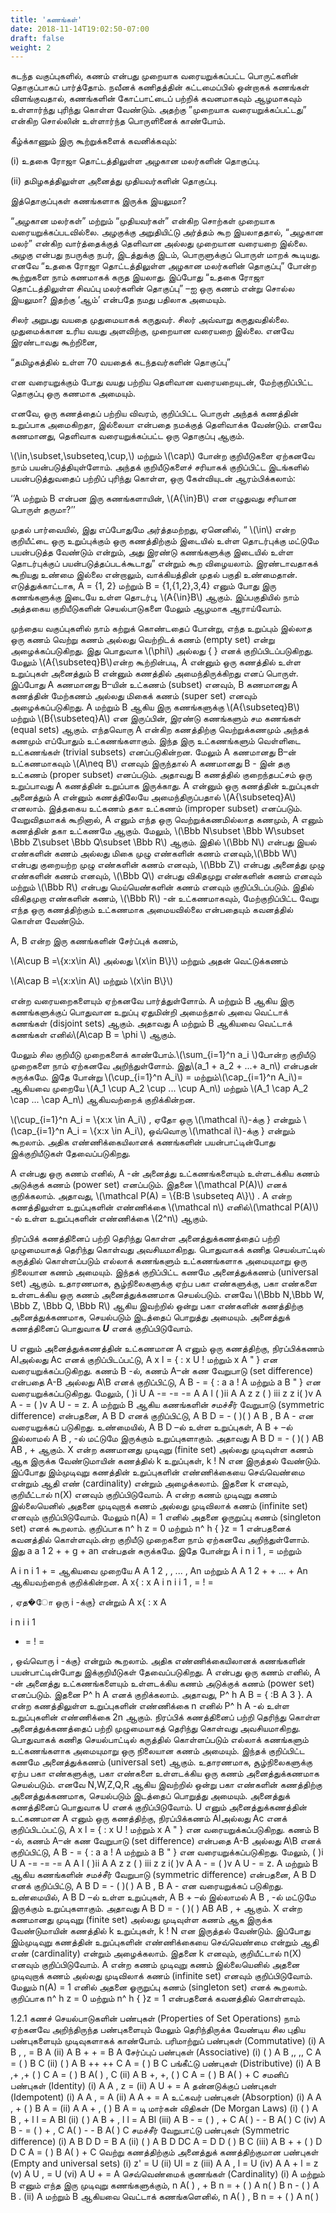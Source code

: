 ```yaml
---
title: 'கணங்கள்'
date: 2018-11-14T19:02:50-07:00
draft: false
weight: 2
---
```





கடந்த வகுப்புகளில், கணம் என்பது முறையாக வரையறுக்கப்பட்ட பொருட்களின் தொகுப்பாகப்
பார்த்தோம். நவீனக் கணிதத்தின் கட்டமைப்பில் ஒன்றாகக் கணங்கள் விளங்குவதால், கணங்களின்
கோட்பாட்டைப் பற்றிக் கவனமாகவும் ஆழமாகவும் உள்ளார்ந்து புரிந்து கொள்ள வேண்டும். அதற்கு
”முறையாக வரையறுக்கப்பட்டது” என்கிற சொல்லின் உள்ளார்ந்த பொருளினைக் காண்போம்.


கீழ்க்காணும் இரு கூற்றுக்களைக் கவனிக்கவும்:

(i) உதகை ரோஜா தொட்டத்திலுள்ள அழகான மலர்களின் தொகுப்பு.

(ii) தமிழகத்திலுள்ள அனைத்து முதியவர்களின் தொகுப்பு.

இத்தொகுப்புகள் கணங்களாக இருக்க இயலுமா?

“அழகான மலர்கள்” மற்றும் “முதியவர்கள்” என்கிற சொற்கள் முறையாக
வரையறுக்கப்படவில்லை. அழகுக்கு அறுதியிட்டு அர்த்தம் கூற இயலாததால், “அழகான மலர்” என்கிற
வார்த்தைக்குத் தெளிவான அல்லது முறையான வரையறை இல்லை. அழகு என்பது நபருக்கு நபர்,
இடத்துக்கு இடம், பொருளுக்குப் பொருள் மாறக் கூடியது. எனவே “உதகை ரோஜா தொட்டத்திலுள்ள
அழகான மலர்களின் தொகுப்பு” போன்ற கூற்றுகளை நாம் கணமாகக் கருத இயலாது. இப்போது
“உதகை ரோஜா தொட்டத்திலுள்ள சிவப்பு மலர்களின் தொகுப்பு” –ஐ ஒரு கணம் என்று சொல்ல
இயலுமா? இதற்கு ‘ஆம்’ என்பதே நமது பதிலாக அமையும்.

சிலர் அறுபது வயதை முதுமையாகக் கருதுவர். சிலர் அவ்வாறு கருதுவதில்லை. முதுமைக்கான
உரிய வயது அளவிற்கு, முறையான வரையறை இல்லை. எனவே இரண்டாவது கூற்றினை,

“தமிழகத்தில் உள்ள 70 வயதைக் கடந்தவர்களின் தொகுப்பு”

என வரையறுக்கும் போது வயது பற்றிய தெளிவான வரையறையுடன், மேற்குறிப்பிட்ட
தொகுப்பு ஒரு கணமாக அமையும்.


எனவே, ஒரு கணத்தைப் பற்றிய விவரம், குறிப்பிட்ட பொருள் அந்தக் கணத்தின் உறுப்பாக
அமைகிறதா, இல்லையா என்பதை நமக்குத் தெளிவாக்க வேண்டும். எனவே கணமானது, தெளிவாக
வரையறுக்கப்பட்ட ஒரு தொகுப்பு ஆகும்.

 \\(\in,\subset,\subseteq,\cup,\\) மற்றும் \\(\cap\\) போன்ற  குறியீடுகளை ஏற்கனவே நாம் பயன்படுத்தியுள்ளோம். அந்தக்
குறியீடுகளைச் சரியாகக் குறிப்பிட்ட இடங்களில் பயன்படுத்துவதைப் பற்றிப் புரிந்து கொள்ள, ஒரு
கேள்வியுடன் ஆரம்பிக்கலாம்:

‘’A மற்றும் B என்பன இரு கணங்களாயின், \\(A{\in}B\\)  என எழுதுவது சரியான பொருள் தருமா?’’

முதல் பார்வையில், இது எப்போதுமே அர்த்தமற்றது, ஏனெனில், “ \\(\in\\) என்ற குறியீட்டை ஒரு
உறுப்புக்கும் ஒரு கணத்திற்கும் இடையில் உள்ள தொடர்புக்கு மட்டுமே பயன்படுத்த வேண்டும்
என்றும், அது இரண்டு கணங்களுக்கு இடையில் உள்ள தொடர்புக்குப் பயன்படுத்தப்படக்கூடாது”
என்றும் கூற விழையலாம். இரண்டாவதாகக் கூறியது உண்மை இல்லை என்றாலும், வாக்கியத்தின்
முதல் பகுதி உண்மைதான். எடுத்துக்காட்டாக, A = {1, 2} மற்றும் B = {1,{1,2},3,4} எனும் போது
இரு கணங்களுக்கு இடையே உள்ள தொடர்பு, \\(A{\in}B\\) ஆகும். இப்பகுதியில் நாம் அத்தகைய
குறியீடுகளின் செயல்பாடுகளை மேலும் ஆழமாக ஆராய்வோம்.


முந்தைய வகுப்புகளில் நாம் கற்றுக் கொண்டதைப் போன்று, எந்த உறுப்பும் இல்லாத ஒரு
கணம் வெற்று கணம் அல்லது வெற்றிடக் கணம் (empty set) என்று அழைக்கப்படுகிறது. இது
பொதுவாக \\(\phi\\) அல்லது { } எனக் குறிப்பிடப்படுகிறது. மேலும் \\(A{\subseteq}B\\)என்ற கூற்றின்படி, A என்னும்
ஒரு கணத்தில் உள்ள உறுப்புகள் அனைத்தும் B என்னும் கணத்தில் அமைந்திருக்கிறது எனப்
பொருள். இப்போது A கணமானது B–யின் உட்கணம் (subset) எனவும், B கணமானது A கணத்தின்
மேற்கணம் அல்லது மிகைக் கணம் (super set) எனவும் அழைக்கப்படுகிறது. A மற்றும் B ஆகிய இரு
கணங்களுக்கு \\(A{\subseteq}B\\) மற்றும் \\(B{\subseteq}A\\) என இருப்பின், இரண்டு கணங்களும் சம கணங்கள்
(equal sets) ஆகும். எந்தவொரு A என்கிற கணத்திற்கு வெற்றுக்கணமும் அந்தக் கணமும் எப்போதும்
உட்கணங்களாகும். இந்த இரு உட்கணங்களும் வெள்ளிடை உட்கணங்கள் (trivial subsets)
எனப்படுகின்றன. மேலும் A கணமானது B–ன் உட்கணமாகவும் \\(A\neq B\\)  எனவும் இருந்தால் A
கணமானது B - இன் தகு உட்கணம் (proper subset) எனப்படும். அதாவது B கணத்தில் குறைந்தபட்சம்
ஒரு உறுப்பாவது A கணத்தின் உறுப்பாக இருக்காது. A என்னும் ஒரு கணத்தின் உறுப்புகள்
அனைத்தும் A என்னும் கணத்திலேயே அமைந்திருப்பதால் \\(A{\subseteq}A\\) எனலாம். இத்தகைய உட்கணம்
தகா உட்கணம் (improper subset) எனப்படும். வேறுவிதமாகக் கூறினால், A எனும் எந்த ஒரு
வெற்றுக்கணமில்லாத கணமும், A எனும் கணத்தின் தகா உட்கணமே ஆகும். மேலும்,
\\(\Bbb N\subset \Bbb W\subset \Bbb Z\subset \Bbb Q\subset \Bbb R\\) ஆகும். இதில் \\(\Bbb N\\) என்பது  இயல் எண்களின் கணம் அல்லது மிகை முழு
எண்களின் கணம் எனவும்,\\(\Bbb W\\) என்பது குறையற்ற முழு எண்களின் கணம் எனவும், \\(\Bbb Z\\) என்பது
அனைத்து முழு எண்களின் கணம் எனவும், \\(\Bbb Q\\) என்பது விகிதமுறு எண்களின் கணம் எனவும்
மற்றும் \\(\Bbb R\\) என்பது மெய்யெண்களின் கணம் எனவும் குறிப்பிடப்படும். இதில் விகிதமுறா எண்களின்
கணம், \\(\Bbb R\\) -ன் உட்கணமாகவும், மேற்குறிப்பிட்ட வேறு எந்த ஒரு கணத்திற்கும் உட்கணமாக
அமையவில்லை என்பதையும் கவனத்தில் கொள்ள வேண்டும்.

A, B என்ற இரு கணங்களின் சேர்ப்புக் கணம்,

\\(A\cup B =\\{x:x\in A\\) அல்லது \\(x\in B\\}\\) மற்றும் அதன் வெட்டுக்கணம்

\\(A\cap B =\\{x:x\in A\\) மற்றும் \\(x\in B\\}\\)

என்ற வரையறைகளையும் ஏற்கனவே பார்த்துள்ளோம். A மற்றும் B ஆகிய இரு
கணங்களுக்குப் பொதுவான உறுப்பு ஏதுமின்றி அமைந்தால் அவை வெட்டாக் கணங்கள் (disjoint
sets) ஆகும். அதாவது A மற்றும் B ஆகியவை வெட்டாக் கணங்கள் எனில்\\(A\cap B = \phi \\) ஆகும்.




மேலும் சில குறியீடு முறைகளைக் காண்போம்.\\(\sum_{i=1}^n a_i \\)போன்ற குறியீடு முறைகளை நாம்
ஏற்கனவே அறிந்துள்ளோம். இது\\(a_1 + a_2 + ...+ a_n\\) என்பதன் சுருக்கமே. இதே போன்று \\(\cup_{i=1}^n A_i\\)
= மற்றும்\\(\cap_{i=1}^n A_i\\)= ஆகியவை முறையே \\(A_1 \cup A_2 \cup ... \cup A_n\\) மற்றும் \\(A_1 \cap A_2 \cap ... \cap A_n\\) ஆகியவற்றைக் குறிக்கின்றன.

\\(\cup_{i=1}^n A_i = \\{x:x \in A_i\\)
, ஏதோ ஒரு \\(\mathcal i\\)-க்கு } என்றும் \\(\cap_{i=1}^n A_i = \\{x:x \in A_i\\), ஒவ்வொரு \\(\mathcal i\\)-க்கு }
என்றும் கூறலாம். அதிக எண்ணிக்கையிலானக் கணங்களின் பயன்பாட்டின்போது இக்குறியீடுகள்
தேவைப்படுகிறது.

A என்பது ஒரு கணம் எனில், A -ன் அனைத்து உட்கணங்களையும் உள்ளடக்கிய கணம்
அடுக்குக் கணம் (power set) எனப்படும். இதனை \\(\mathcal P(A)\\) எனக் குறிக்கலாம். அதாவது,
\\(\mathcal P(A) = \\{B:B \subseteq A\\}\\)  . A என்ற கணத்திலுள்ள உறுப்புகளின் எண்ணிக்கை \\(\mathcal n\\)  எனில்\\(\mathcal P(A)\\) -ல்
உள்ள உறுப்புகளின் எண்ணிக்கை \\(2^n\\) ஆகும்.

நிரப்பிக் கணத்தினைப் பற்றி தெரிந்து கொள்ள அனைத்துக்கணத்தைப் பற்றி முழுமையாகத்
தெரிந்து கொள்வது அவசியமாகிறது. பொதுவாகக் கணித செயல்பாட்டில் கருத்தில் கொள்ளப்படும்
எல்லாக் கணங்களும் உட்கணங்களாக அமையுமாறு ஒரு நிலையான கணம் அமையும். இந்தக்
குறிப்பிட்ட கணமே அனைத்துக்கணம் (universal set) ஆகும். உதாரணமாக, சூழ்நிலைகளுக்கு ஏற்ப
பகா எண்களுக்கு, பகா எண்களை உள்ளடக்கிய ஒரு கணம் அனைத்துக்கணமாக செயல்படும்.
எனவே \\(\Bbb N,\Bbb W, \Bbb Z, \Bbb Q, \Bbb R\\) ஆகிய இவற்றில் ஒன்று பகா எண்களின் கணத்திற்கு அனைத்துக்கணமாக,
செயல்படும் இடத்தைப் பொறுத்து அமையும். அனைத்துக் கணத்தினைப் பொதுவாக ***U*** எனக்
குறிப்பிடுவோம்.

U எனும் அனைத்துக்கணத்தின் உட்கணமான A எனும் ஒரு கணத்திற்கு, நிரப்பிக்கணம்
Alஅல்லது Ac எனக் குறிப்பிடப்பட்டு, A x l = { : x U ! மற்றும் x A " } என வரையறுக்கப்படுகிறது.
கணம் B -ல், கணம் A–ன் கண வேறுபாடு (set difference) என்பதை A-B அல்லது A\B எனக்
குறிப்பிட்டு,
A B - = { : a a ! A மற்றும் a B " } என வரையறுக்கப்படுகிறது. மேலும்,
( )i U A -= -= -= A A l ( )ii A A z z ( ) iii z z i( )v A A - = ( )v A U - = z.
A மற்றும் B ஆகிய கணங்களின் சமச்சீர் வேறுபாடு (symmetric difference) என்பதனை, A B D
எனக் குறிப்பிட்டு, A B D = - ( )( ) A B , B A - என வரையறுக்கப் படுகிறது.
உண்மையில், A B D –ல் உள்ள உறுப்புகள், A B + –ல் இல்லாமல் A B , -ல் மட்டுமே
இருக்கும் உறுப்புகளாகும். அதாவது A B D = - ( )( ) AB AB , + ஆகும்.
X என்ற கணமானது முடிவுறு (finite set) அல்லது முடிவுள்ள கணம் ஆக இருக்க வேண்டுமாயின்
கணத்தில் k உறுப்புகள், k ! N என இருத்தல் வேண்டும். இப்போது இம்முடிவுறு கணத்தின்
உறுப்புகளின் எண்ணிக்கையை செவ்வெண்மை என்றும் ஆதி எண் (cardinality) என்றும்
அழைக்கலாம். இதனை k எனவும், குறியீட்டால் n(X) எனவும் குறிப்பிடுவோம். A என்ற கணம்
முடிவுறு கணம் இல்லையெனில் அதனை முடிவுறாக் கணம் அல்லது முடிவிலாக் கணம் (infinite set)
எனவும் குறிப்பிடுவோம். மேலும் n(A) = 1 எனில் அதனை ஓருறுப்பு கணம் (singleton set) எனக்
கூறலாம். குறிப்பாக n^ h z = 0 மற்றும் n^ h { }z = 1 என்பதனைக் கவனத்தில் கொள்ளவும்.ன்ற குறியீடு முறைகளை நாம்
ஏற்கனவே அறிந்துள்ளோம். இது a a 1 2 + + g + an என்பதன் சுருக்கமே. இதே போன்று A
i
n
i 1
,
= மற்றும்

A
i
n
i 1
+
= ஆகியவை முறையே A A 1 2 , , ... , An மற்றும் A A 1 2 + + ... + An ஆகியவற்றைக் குறிக்கின்றன.
A x{ : x A i
n
i i
1
, = ! =

, ஏத�ோ ஒரு i -க்கு} என்றும் A x{ : x A

i
n
i i 1
+ = ! =

, ஒவ்வொரு i -க்கு}
என்றும் கூறலாம். அதிக எண்ணிக்கையிலானக் கணங்களின் பயன்பாட்டின்போது இக்குறியீடுகள்
தேவைப்படுகிறது.
A என்பது ஒரு கணம் எனில், A -ன் அனைத்து உட்கணங்களையும் உள்ளடக்கிய கணம்
அடுக்குக் கணம் (power set) எனப்படும். இதனை P^ h A எனக் குறிக்கலாம். அதாவது,
P^ h A B = { :B A 3 }. A என்ற கணத்திலுள்ள உறுப்புகளின் எண்ணிக்கை n எனில் P^ h A -ல்
உள்ள உறுப்புகளின் எண்ணிக்கை 2n ஆகும்.
நிரப்பிக் கணத்தினைப் பற்றி தெரிந்து கொள்ள அனைத்துக்கணத்தைப் பற்றி முழுமையாகத்
தெரிந்து கொள்வது அவசியமாகிறது. பொதுவாகக் கணித செயல்பாட்டில் கருத்தில் கொள்ளப்படும்
எல்லாக் கணங்களும் உட்கணங்களாக அமையுமாறு ஒரு நிலையான கணம் அமையும். இந்தக்
குறிப்பிட்ட கணமே அனைத்துக்கணம் (universal set) ஆகும். உதாரணமாக, சூழ்நிலைகளுக்கு ஏற்ப
பகா எண்களுக்கு, பகா எண்களை உள்ளடக்கிய ஒரு கணம் அனைத்துக்கணமாக செயல்படும்.
எனவே N,W,Z,Q,R ஆகிய இவற்றில் ஒன்று பகா எண்களின் கணத்திற்கு அனைத்துக்கணமாக,
செயல்படும் இடத்தைப் பொறுத்து அமையும். அனைத்துக் கணத்தினைப் பொதுவாக U எனக்
குறிப்பிடுவோம்.
U எனும் அனைத்துக்கணத்தின் உட்கணமான A எனும் ஒரு கணத்திற்கு, நிரப்பிக்கணம்
Alஅல்லது Ac எனக் குறிப்பிடப்பட்டு, A x l = { : x U ! மற்றும் x A " } என வரையறுக்கப்படுகிறது.
கணம் B -ல், கணம் A–ன் கண வேறுபாடு (set difference) என்பதை A-B அல்லது A\B எனக்
குறிப்பிட்டு,
A B - = { : a a ! A மற்றும் a B " } என வரையறுக்கப்படுகிறது. மேலும்,
( )i U A -= -= -= A A l ( )ii A A z z ( ) iii z z i( )v A A - = ( )v A U - = z.
A மற்றும் B ஆகிய கணங்களின் சமச்சீர் வேறுபாடு (symmetric difference) என்பதனை, A B D
எனக் குறிப்பிட்டு, A B D = - ( )( ) A B , B A - என வரையறுக்கப் படுகிறது.
உண்மையில், A B D –ல் உள்ள உறுப்புகள், A B + –ல் இல்லாமல் A B , -ல் மட்டுமே
இருக்கும் உறுப்புகளாகும். அதாவது A B D = - ( )( ) AB AB , + ஆகும்.
X என்ற கணமானது முடிவுறு (finite set) அல்லது முடிவுள்ள கணம் ஆக இருக்க வேண்டுமாயின்
கணத்தில் k உறுப்புகள், k ! N என இருத்தல் வேண்டும். இப்போது இம்முடிவுறு கணத்தின்
உறுப்புகளின் எண்ணிக்கையை செவ்வெண்மை என்றும் ஆதி எண் (cardinality) என்றும்
அழைக்கலாம். இதனை k எனவும், குறியீட்டால் n(X) எனவும் குறிப்பிடுவோம். A என்ற கணம்
முடிவுறு கணம் இல்லையெனில் அதனை முடிவுறாக் கணம் அல்லது முடிவிலாக் கணம் (infinite set)
எனவும் குறிப்பிடுவோம். மேலும் n(A) = 1 எனில் அதனை ஓருறுப்பு கணம் (singleton set) எனக்
கூறலாம். குறிப்பாக n^ h z = 0 மற்றும் n^ h { }z = 1 என்பதனைக் கவனத்தில் கொள்ளவும்.



1.2.1 கணச் செயல்பாடுகளின் பண்புகள் (Properties of Set Operations)
நாம் ஏற்கனவே அறிந்திருந்த பண்புகளையும் மேலும் தெரிந்திருக்க வேண்டிய சில புதிய
பண்புகளையும் முடிவுகளாகக் காண்போம்.
பரிமாற்றுப் பண்புகள் (Commutative)
(i) A B , , = B A (ii) A B + + = B A
சேர்ப்புப் பண்புகள் (Associative)
(i) ( ) A B ,, ,, C A = ( ) B C (ii) ( ) A B ++ ++ C A = ( ) B C
பங்கீட்டு பண்புகள் (Distributive)
(i) A B ,+ ,+ ( ) C A = ( ) B A( ) , C (ii) A B +, +, ( ) C A = ( ) B A( ) + C
சமனிப் பண்புகள் (Identity)
(i) A A , z = (ii) A U + = A
தன்னடுக்குப் பண்புகள் (Idempotent)
(i) A A , = A (ii) A A + = A
உட்கவர் பண்புகள் (Absorption)
(i) A A , + ( ) B A = (ii) A A + , ( ) B A =
டி மார்கன் விதிகள் (De Morgan Laws)
(i) ( ) A B , + l l = A Bl (ii) ( ) A B + , l l = A Bl
(iii) A B - = ( ) , + C A( ) - - B A( ) C (iv) A B - = ( ) + , C A( ) - - B A( ) C
சமச்சீர் வேறுபாட்டு பண்புகள் (Symmetric difference)
(i) A B D D = B A (ii) ( ) A B D DC A = D D ( ) B C
(iii) A B + + ( ) D D C A = ( ) B A( ) + C
வெற்று கணத்திற்கும் அனைத்துக் கணத்திற்குமான பண்புகள் (Empty and universal sets)
(i) z' = U (ii) Ul = z
(iii) A A , l = U (iv) A A + l = z
(v) A U , = U (vi) A U + = A
செவ்வெண்மைக் குணங்கள் (Cardinality)
(i) A மற்றும் B எனும் எந்த இரு முடிவுறு கணங்களுக்கும்,
n A( ) , + B n = + ( ) A n( ) B n - ( ) A B .
(ii) A மற்றும் B ஆகியவை வெட்டாக் கணங்களெனில், n A( ) , B n = + ( ) A n( )